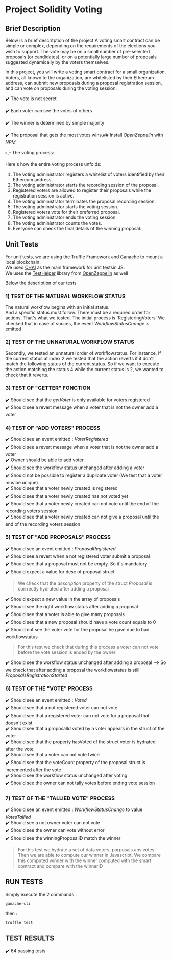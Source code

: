 # Project Solidity Voting

## Brief Description 

Below is a brief descritption of the project
A voting smart contract can be simple or complex, depending on the requirements of the elections you wish to support. 
The vote may be on a small number of pre-selected proposals (or candidates), or on a potentially large number of proposals suggested dynamically by the voters themselves.

In this project, you will write a voting smart contract for a small organization. 
Voters, all known to the organization, are whitelisted by their Ethereum address, can submit new proposals during a proposal registration session, and can vote on proposals during the voting session.

✔️ The vote is not secret

✔️ Each voter can see the votes of others

✔️ The winner is determined by simple majority

✔️ The proposal that gets the most votes wins.## Install _OpenZeppelin_ with _NPM_


👉 The voting process:

Here's how the entire voting process unfolds:

1) The voting administrator registers a whitelist of voters identified by their Ethereum address.
2) The voting administrator starts the recording session of the proposal.
3) Registered voters are allowed to register their proposals while the registration session is active.
4) The voting administrator terminates the proposal recording session.
5) The voting administrator starts the voting session.
6) Registered voters vote for their preferred proposal.
7) The voting administrator ends the voting session.
8) The voting administrator counts the votes.
9) Everyone can check the final details of the winning proposal.


## Unit Tests

For unit tests, we are using the Truffle Framework and Ganache to mount a local blockchain.<br>
We used [CHAI](https://www.chaijs.com/) as the main framework for unit testsin JS.<br>
We uses the [TestHelper](https://docs.openzeppelin.com/test-helpers/0.5/) library from [OpenZeppelin](https://docs.openzeppelin.com/) as well

Below the description of our tests

### 1) TEST OF THE NATURAL WORKFLOW STATUS
The natural workflow begins with an initial status.<br>
And a specific status must follow.
There must be a required order for actions.
That's what we tested.
The initial process is 'RegisteringVoters'
We checked that in case of succes, the event _WorkflowStatusChange_ is emitted
### 2) TEST OF THE UNNATURAL WORKFLOW STATUS
Secondly, we tested an unnatural order of workflowstatus.
For instance, If the current status at index 2
we tested that the action reverts if it don't match the following status of the current status.
So if we want to execute the action matching the status 4 while the current status is 2, 
we wanted to check that it reverts.

### 3) TEST OF "GETTER" FONCTION
✔️ Should see that the _getVoter_ is only available for voters registered <br>
✔️ Should see a revert message when a voter that is not the owner add a voter<br>


### 4) TEST OF "ADD VOTERS" PROCESS

✔️ Should see an event emitted : _VoterRegistered_ <br>
✔️ Should see a revert message when a voter that is not the owner add a voter<br>
✔️ Owner should be able to add voter<br>
✔️ Should see the workflow status unchanged after adding a voter<br>
✔️ Should not be possible to register a duplicate voter (We test that a voter mus be unique) <br>
✔️ Should see that a voter newly created is registered <br>
✔️ Should see that a voter newly created has not voted yet <br>
✔️ Should see that a voter newly created can not vote until the end of the recording voters session <br>
✔️ Should see that a voter newly created can not give a proposal until the end of the recording voters session <br>



### 5) TEST OF "ADD PROPOSALS" PROCESS
✔️ Should see an event emitted : _ProposalRegistered_ <br>
✔️ Should see a revert when a not registered voter submit a proposal<br>
✔️ Should see that a proposal must not be empty. So it's mandatory<br>
✔️ Should expect a value for desc of proposal struct <br>
> We check that the _description_ property of the struct _Proposal_ is corrrectly hydrated after adding a proposal <br>

✔️ Should expect a new value in the array of proposals <br>
✔️ Should see the right workflow status after adding a proposal <br>
✔️ Should see that a voter is able to give many proposals <br>
✔️ Should see that a new proposal should have a vote count equals to 0 <br>
✔️ Should not see the voter vote for the proposal he gave due to bad workflowstatus <br>
> For this test we check that during this process a voter can not vote before the vote session is ended by the owner  <br>

✔️ Should see the workflow status unchanged after adding a proposal ==> So we check that after adding a proposal the workflowstatus is still _ProposalsRegistrationStarted_<br>



### 6) TEST OF THE "VOTE" PROCESS
✔️ Should see an event emitted : _Voted_ <br>
✔️ Should see that a not registered voter can not vote <br>
✔️ Should see that a registered voter can not vote for a proposal that doesn't exist <br>
✔️ Should see that a proposalId voted by a voter appears in the struct of the voter <br>
✔️ Should see that the property hasVoted of the struct voter is hydrated after the vote <br>
✔️ Should see that a voter can not vote twice <br>
✔️ Should see that the voteCount property of the proposal struct is incremented after the vote <br>
✔️ Should see the workflow status unchanged after voting <br>
✔️ Should see the owner can not tally votes before ending vote session <br>

### 7) TEST OF THE "TALLIED VOTE" PROCESS
✔️ Should see an event emitted : _WorkflowStatusChange_ to value _VotesTallied_ <br>
✔️ Should see a not owner voter can not vote <br>
✔️ Should see the owner can vote without error <br>
✔️ Should see the winningProposalID match the winner <br>
> For this test we hydrate a set of data voters, porposals ans votes. 
Then we are able to compute our winner in Javascript.
We compare this computed winner with the winner computed with the smart contract
and compare with the winnerID <br>


## RUN TESTS

Simply execute the 2 commands : 

```
ganache-cli
```

then : 

```
truffle test
```

## TEST RESULTS

✔️ 64 passing tests